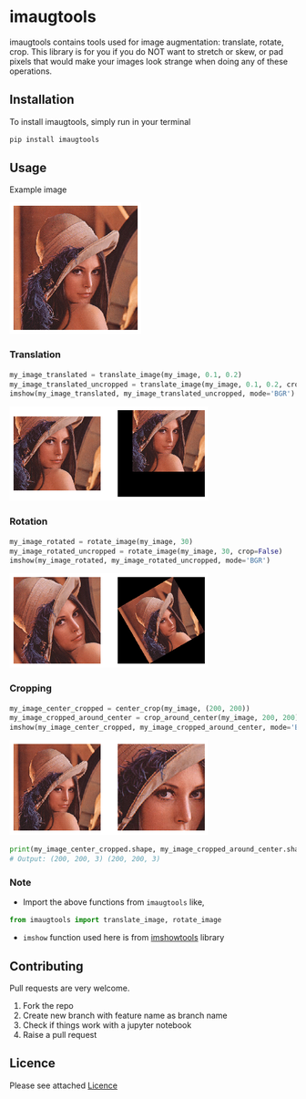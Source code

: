 # imaugtools

imaugtools contains tools used for image augmentation: translate, rotate, crop. This library is for you if you do NOT want to stretch or skew, or pad pixels that would make your images look strange when doing any of these operations.

## Installation

To install imaugtools, simply run in your terminal
```sh
pip install imaugtools
```

## Usage

Example image

![example-image](example/lenna_small.png)

### Translation

```py
my_image_translated = translate_image(my_image, 0.1, 0.2)
my_image_translated_uncropped = translate_image(my_image, 0.1, 0.2, crop=False)
imshow(my_image_translated, my_image_translated_uncropped, mode='BGR')
```

![translated-image](example/lenna_translated.png)

### Rotation

```py
my_image_rotated = rotate_image(my_image, 30)
my_image_rotated_uncropped = rotate_image(my_image, 30, crop=False)
imshow(my_image_rotated, my_image_rotated_uncropped, mode='BGR')
```

![rotated-image](example/lenna_rotated.png)

### Cropping

```py
my_image_center_cropped = center_crop(my_image, (200, 200))
my_image_cropped_around_center = crop_around_center(my_image, 200, 200)
imshow(my_image_center_cropped, my_image_cropped_around_center, mode='BGR')
```

![cropped-image](example/lenna_cropped.png)

```py
print(my_image_center_cropped.shape, my_image_cropped_around_center.shape)
# Output: (200, 200, 3) (200, 200, 3)
```

### Note

- Import the above functions from `imaugtools` like,
```py
from imaugtools import translate_image, rotate_image
```
- `imshow` function used here is from [imshowtools](https://github.com/saravanabalagi/imshowtools) library

## Contributing

Pull requests are very welcome.

1. Fork the repo
1. Create new branch with feature name as branch name
1. Check if things work with a jupyter notebook
1. Raise a pull request

## Licence

Please see attached [Licence](LICENSE)